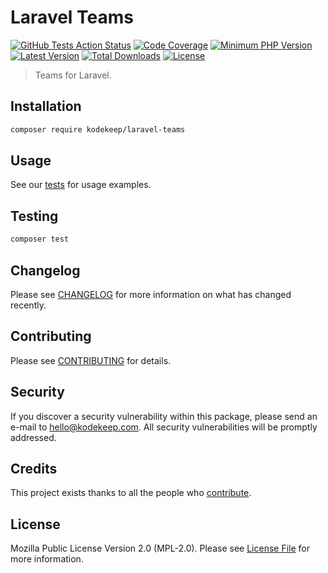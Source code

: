 # Laravel Teams

[![GitHub Tests Action Status](https://img.shields.io/github/workflow/status/kodekeep/laravel-teams/run-tests?label=tests)](https://github.com/kodekeep/laravel-teams/actions?query=workflow%3Arun-tests+branch%3Amaster)
[![Code Coverage](https://badgen.now.sh/codecov/c/github/kodekeep/laravel-teams)](https://codecov.io/gh/kodekeep/laravel-teams)
[![Minimum PHP Version](https://badgen.net/packagist/php/kodekeep/laravel-teams)](https://packagist.org/packages/kodekeep/laravel-teams)
[![Latest Version](https://badgen.net/packagist/v/kodekeep/laravel-teams)](https://packagist.org/packages/kodekeep/laravel-teams)
[![Total Downloads](https://badgen.net/packagist/dt/kodekeep/laravel-teams)](https://packagist.org/packages/kodekeep/laravel-teams)
[![License](https://badgen.net/packagist/license/kodekeep/laravel-teams)](https://packagist.org/packages/kodekeep/laravel-teams)

> Teams for Laravel.

## Installation

```bash
composer require kodekeep/laravel-teams
```

## Usage

See our [tests](https://github.com/kodekeep/laravel-teams/tree/master/tests/Unit) for usage examples.

## Testing

``` bash
composer test
```

## Changelog

Please see [CHANGELOG](CHANGELOG.md) for more information on what has changed recently.

## Contributing

Please see [CONTRIBUTING](CONTRIBUTING.md) for details.

## Security

If you discover a security vulnerability within this package, please send an e-mail to hello@kodekeep.com. All security vulnerabilities will be promptly addressed.

## Credits

This project exists thanks to all the people who [contribute](../../contributors).

## License

Mozilla Public License Version 2.0 (MPL-2.0). Please see [License File](LICENSE.md) for more information.
